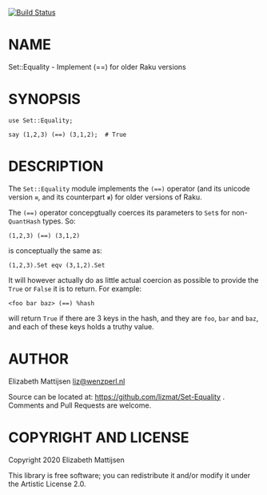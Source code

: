 [![Build Status](https://travis-ci.org/lizmat/Set-Equality.svg?branch=master)](https://travis-ci.org/lizmat/Set-Equality)

NAME
====

Set::Equality - Implement (==) for older Raku versions

SYNOPSIS
========

    use Set::Equality;

    say (1,2,3) (==) (3,1,2);  # True

DESCRIPTION
===========

The `Set::Equality` module implements the `(==)` operator (and its unicode version `≡`, and its counterpart `≢`) for older versions of Raku.

The `(==)` operator concepgtually coerces its parameters to `Set`s for non-`QuantHash` types. So:

    (1,2,3) (==) (3,1,2)

is conceptually the same as:

    (1,2,3).Set eqv (3,1,2).Set

It will however actually do as little actual coercion as possible to provide the `True` or `False` it is to return. For example:

    <foo bar baz> (==) %hash

will return `True` if there are 3 keys in the hash, and they are `foo`, `bar` and `baz`, and each of these keys holds a truthy value.

AUTHOR
======

Elizabeth Mattijsen <liz@wenzperl.nl>

Source can be located at: https://github.com/lizmat/Set-Equality . Comments and Pull Requests are welcome.

COPYRIGHT AND LICENSE
=====================

Copyright 2020 Elizabeth Mattijsen

This library is free software; you can redistribute it and/or modify it under the Artistic License 2.0.

